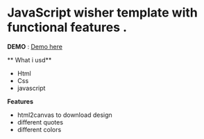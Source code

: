 # JavaScript wisher template with functional features .

**DEMO** : [Demo here](https://buddhalimbu.github.io/wisher/infex.html/)

** What i usd**
- Html
- Css
- javascript

**Features**
- html2canvas to download design
- different quotes
- different colors
